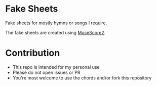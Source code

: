 # Fake Sheets
Fake sheets for mostly hymns or songs I require.

The fake sheets are created using [MuseScore2](https://musescore.org).

# Contribution

- This repo is intended for my personal use
- Please do not open issues or PR
- You're most welcome to use the chords and/or fork this repository
